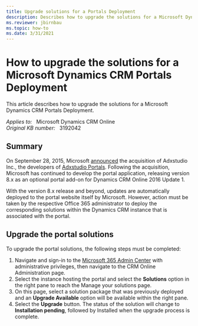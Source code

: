 ```yaml
---
title: Upgrade solutions for a Portals Deployment
description: Describes how to upgrade the solutions for a Microsoft Dynamics CRM Portals Deployment.
ms.reviewer: jbirnbau
ms.topic: how-to
ms.date: 3/31/2021
---
```

# How to upgrade the solutions for a Microsoft Dynamics CRM Portals Deployment

This article describes how to upgrade the solutions for a Microsoft Dynamics CRM Portals Deployment.

_Applies to:_ &nbsp; Microsoft Dynamics CRM Online  
_Original KB number:_ &nbsp; 3192042

## Summary

On September 28, 2015, Microsoft [announced](https://blogs.microsoft.com/blog/2015/09/28/microsoft-acquires-adxstudio-inc-web-portal-and-application-lifecycle-management-solutions-provider/) the acquisition of Adxstudio Inc., the developers of [Adxstudio Portals](/lifecycle/announcements/legacy-adxstudio-portals-v7-end-of-support). Following the acquisition, Microsoft has continued to develop the portal application, releasing version 8.x as an optional portal add-on for Dynamics CRM Online 2016 Update 1.

With the version 8.x release and beyond, updates are automatically deployed to the portal website itself by Microsoft. However, action must be taken by the respective Office 365 administrator to deploy the corresponding solutions within the Dynamics CRM instance that is associated with the portal.

## Upgrade the portal solutions

To upgrade the portal solutions, the following steps must be completed:

1. Navigate and sign-in to the [Microsoft 365 Admin Center](https://www.office.com/) with administrative privileges, then navigate to the CRM Online Administration page.
2. Select the instance hosting the portal and select the **Solutions** option in the right pane to reach the Manage your solutions page.
3. On this page, select a solution package that was previously deployed and an **Upgrade Available** option will be available within the right pane.
4. Select the **Upgrade** button. The status of the solution will change to **Installation pending**, followed by Installed when the upgrade process is complete.

